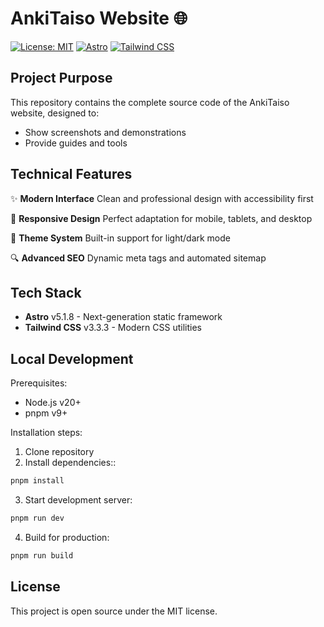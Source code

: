 # AnkiTaiso Website 🌐

[![License: MIT](https://img.shields.io/badge/License-MIT-blue.svg)](https://opensource.org/licenses/MIT)
[![Astro](https://img.shields.io/badge/-Astro-FF5D01?logo=astro&logoColor=white)](https://astro.build)
[![Tailwind CSS](https://img.shields.io/badge/-Tailwind_CSS-38B2AC?logo=tailwind-css&logoColor=white)](https://tailwindcss.com)

## Project Purpose

This repository contains the complete source code of the AnkiTaiso website, designed to:

- Show screenshots and demonstrations
- Provide guides and tools

## Technical Features

✨ **Modern Interface**
Clean and professional design with accessibility first

📱 **Responsive Design**
Perfect adaptation for mobile, tablets, and desktop

🎨 **Theme System**
Built-in support for light/dark mode

🔍 **Advanced SEO**
Dynamic meta tags and automated sitemap

## Tech Stack

- **Astro** v5.1.8 - Next-generation static framework
- **Tailwind CSS** v3.3.3 - Modern CSS utilities

## Local Development

Prerequisites:
- Node.js v20+
- pnpm v9+

Installation steps:

1. Clone repository
2. Install dependencies::
```bash
pnpm install
```
3. Start development server:
```bash
pnpm run dev
```
4. Build for production:
```bash
pnpm run build
```

## License
This project is open source under the MIT license.
